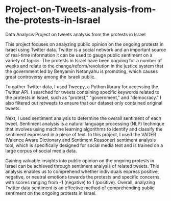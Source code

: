# Project-on-Tweets-analysis-from-the-protests-in-Israel
Data Analysis Project on tweets analysis from the protests in Israel

This project focuses on analyzing public opinion on the ongoing protests in Israel using Twitter data. 
Twitter is a social network and an important source of real-time information it can be used to gauge public sentiment on a variety of topics. The protests in Israel have been ongoing for a number of weeks and relate to the change/reform/revolution in the justice system that the government led by Benyamin Netanyahu is promoting, 
which causes great controversy among the Israeli public.

To gather Twitter data, I used Tweepy, a Python library for accessing the Twitter API. 
I searched for tweets containing specific keywords related to the protests in Israel, such as "protest," "government," and "democracy." 
I also filtered out retweets to ensure that our dataset only contained original tweets.

Next, I used sentiment analysis to determine the overall sentiment of each tweet. 
Sentiment analysis is a natural language processing (NLP) technique that involves using machine learning algorithms to identify and classify the sentiment expressed in a piece of text. 
In this project, I used the VADER (Valence Aware Dictionary and Sentiment Reasoner) sentiment analysis tool, which is specifically designed for social media text and is trained on a large corpus of social media data.

Gaining valuable insights into public opinion on the ongoing protests in Israel can be achieved through sentiment analysis of related tweets. This analysis enables us to comprehend whether individuals express positive, negative, or neutral emotions towards the protests and specific concerns, with scores ranging from -1 (negative) to 1 (positive). Overall, analyzing Twitter data sentiment is an effective method of comprehending public sentiment on the ongoing protests in Israel.
